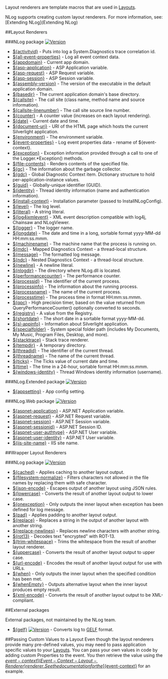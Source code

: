 Layout renderers are template macros that are used in [Layouts](Layouts).

NLog supports creating custom layout renderers. For more information, see: [Extending NLog](Extending NLog)


##Layout Renderers

###NLog package [![Version](https://img.shields.io/nuget/v/NLog.svg)](https://www.nuget.org/packages/NLog)
* [${activityid}](Trace-Activity-Id-Layout-Renderer) - Puts into log a System.Diagnostics trace correlation id.
* [${all-event-properties}](All-Event-Properties-Layout-Renderer) - Log all event context data.
* [${appdomain}](AppDomain-Layout-Renderer) - Current app domain. 
* [${asp-application}](AspApplication-Layout-Renderer) - ASP Application variable.
* [${asp-request}](AspRequest-Layout-Renderer) - ASP Request variable.
* [${asp-session}](AspSession-Layout-Renderer) - ASP Session variable.
* [${assembly-version}](AssemblyVersion-Layout-Renderer) - The version of the executable in the default application domain.
* [${basedir}](Basedir-Layout-Renderer) - The current application domain's base directory.
* [${callsite}](Callsite-Layout-Renderer) - The call site (class name, method name and source information).
* [${callsite-linenumber}](Callsite-line-number-layout-renderer) - The call site source line number. 
* [${counter}](Counter-Layout-Renderer) - A counter value (increases on each layout rendering).
* [${date}](Date-Layout-Renderer) - Current date and time.
* [${document-uri}](DocumentUri-Layout-Renderer) - URI of the HTML page which hosts the current Silverlight application.
* [${environment}](Environment-Layout-Renderer) - The environment variable.
* [${event-properties}](EventProperties-Layout-Renderer) - Log event properties data - rename of ${event-context}.
* [${exception}](Exception-Layout-Renderer) - Exception information provided through a call to one of the Logger.*Exception() methods.
* [${file-contents}](FileContents-Layout-Renderer) - Renders contents of the specified file.
* [${gc}](Gc-Layout-Renderer) - The information about the garbage collector.
* [${gdc}](Gdc-Layout-Renderer) - Global Diagnostic Context item. Dictionary structure to hold per-application-instance values.
* [${guid}](Guid-Layout-Renderer) - Globally-unique identifier (GUID).
* [${identity}](Identity-Layout-Renderer) - Thread identity information (name and authentication information).
* [${install-context}](InstallContext-Layout-Renderer) - Installation parameter (passed to InstallNLogConfig).
* [${level}](Level-Layout-Renderer) - The log level.
* [${literal}](Literal-Layout-Renderer) - A string literal.
* [${log4jxmlevent}](Log4JXMLEvent-Layout-Renderer) - XML event description compatible with log4j, Chainsaw and NLogViewer.
* [${logger}](Logger-Layout-Renderer) - The logger name.
* [${longdate}](LongDate-Layout-Renderer) - The date and time in a long, sortable format yyyy-MM-dd HH:mm:ss.mmm.
* [${machinename}](MachineName-Layout-Renderer) - The machine name that the process is running on.
* [${mdc}](Mdc-Layout-Renderer) - Mapped Diagnostics Context - a thread-local structure.
* [${message}](Message-Layout-Renderer) - The formatted log message.
* [${ndc}](Ndc-Layout-Renderer) - Nested Diagnostics Context - a thread-local structure.
* [${newline}](Newline-Layout-Renderer) - A newline literal.
* [${nlogdir}](NLogDir-Layout-Renderer) - The directory where NLog.dll is located.
* [${performancecounter}](PerformanceCounter-Layout-Renderer) - The performance counter.
* [${processid}](ProcessId-Layout-Renderer) - The identifier of the current process.
* [${processinfo}](ProcessInfo-Layout-Renderer) - The information about the running process.
* [${processname}](ProcessName-Layout-Renderer) - The name of the current process.
* [${processtime}](ProcessTime-Layout-Renderer) - The process time in format HH:mm:ss.mmm.
* [${qpc}](QPC-Layout-Renderer) - High precision timer, based on the value returned from QueryPerformanceCounter() optionally converted to seconds.
* [${registry}](Registry-Layout-Renderer) - A value from the Registry.
* [${shortdate}](ShortDate-Layout-Renderer) - The short date in a sortable format yyyy-MM-dd.
* [${sl-appinfo}](Sl-AppInfor-Layout-Renderer) - Information about Silverlight application.
* [${specialfolder}](Special-Folder-Layout-Renderer) - System special folder path (includes My Documents, My Music, Program Files, Desktop, and more).
* [${stacktrace}](Stack-Trace-Layout-Renderer) - Stack trace renderer.
* [${tempdir}](TempDir-Layout-Renderer) - A temporary directory.
* [${threadid}](ThreadId-Layout-Renderer) - The identifier of the current thread.
* [${threadname}](ThreadName-Layout-Renderer) - The name of the current thread.
* [${ticks}](Ticks-Layout-Renderer) - The Ticks value of current date and time.
* [${time}](Time-Layout-Renderer) - The time in a 24-hour, sortable format HH:mm:ss.mmm.
* [${windows-identity}](Windows-Identity-Layout-Renderer) - Thread Windows identity information (username).


 

###NLog.Extended package  [![Version](https://img.shields.io/nuget/v/NLog.Extended.svg)](https://www.nuget.org/packages/NLog.Extended)
* [${appsetting}](AppSetting-Layout-Renderer) - App config setting.

###NLog.Web package [![Version](https://img.shields.io/nuget/v/NLog.Web.svg)](https://www.nuget.org/packages/NLog.Web)
* [${aspnet-application}](AspNetApplication-Layout-Renderer) - ASP.NET Application variable.
* [${aspnet-request}](AspNetRequest-Layout-Renderer) - ASP.NET Request variable.
* [${aspnet-session}](AspNetSession-Layout-Renderer) - ASP.NET Session variable.
* [${aspnet-sessionid}](AspNetSessionId-Layout-Renderer) - ASP.NET Session ID.
* [${aspnet-user-authtype}](AspNetUserAuthType-Layout-Renderer) - ASP.NET User variable.
* [${aspnet-user-identity}](AspNetUserIdentity-Layout-Renderer) - ASP.NET User variable.
* [${iis-site-name}](IIS-site-name-Layout-Renderer) - IIS site name.

##Wrapper Layout Renderers

###NLog package [![Version](https://img.shields.io/nuget/v/NLog.svg)](https://www.nuget.org/packages/NLog)
* [${cached}](Cached-Layout-Renderer) - Applies caching to another layout output.
* [${filesystem-normalize}](Filesystem-Normalize-Layout-Renderer) - Filters characters not allowed in the file names by replacing them with safe character.
* [${json-encode}](Json-Encode-Layout-Renderer) - Escapes output of another layout using JSON rules.
* [${lowercase}](Lowercase-Layout-Renderer) - Converts the result of another layout output to lower case.
* [${onexception}](OnException-Layout-Renderer) - Only outputs the inner layout when exception has been defined for log message.
* [${pad}](Pad-Layout-Renderer) - Applies padding to another layout output.
* [${replace}](Replace-Layout-Renderer) - Replaces a string in the output of another layout with another string.
* [${replace-newlines}](Replace-NewLines-Layout-Renderer) - Replaces newline characters with another string.
* [${rot13}](Rot13-Layout-Renderer) - Decodes text "encrypted" with ROT-13.
* [${trim-whitespace}](Trim-Whitespace-Layout-Renderer) - Trims the whitespace from the result of another layout renderer.
* [${uppercase}](Uppercase-Layout-Renderer) - Converts the result of another layout output to upper case.
* [${url-encode}](Url-Encode-Layout-Renderer) - Encodes the result of another layout output for use with URLs.
* [${when}](When-Layout-Renderer) - Only outputs the inner layout when the specified condition has been met.
* [${whenEmpty}](WhenEmpty-Layout-Renderer) - Outputs alternative layout when the inner layout produces empty result.
* [${xml-encode}](Xml-Encode-Layout-Renderer) - Converts the result of another layout output to be XML-compliant.

##External packages

External packages, not maintained by the NLog team.

* [${gelf}](https://github.com/farzadpanahi/NLog.GelfLayout) [![Version](https://img.shields.io/nuget/v/NLog.GelfLayout.svg)](https://www.nuget.org/packages/NLog.GelfLayout) - Converts log to [GELF](http://www.graylog2.org/resources/gelf) format. 

##Passing Custom Values to a Layout
Even though the layout renderers provide many pre-defined values, you may need to pass application specific values to your [Layouts](Layouts). You can pass your own values in code by adding custom Properties to the event. You then retrieve the value using the [${event-context}](Event-Context-Layout-Renderer) renderer. See the documentation for the [${event-context}](Event-Context-Layout-Renderer) for an example.